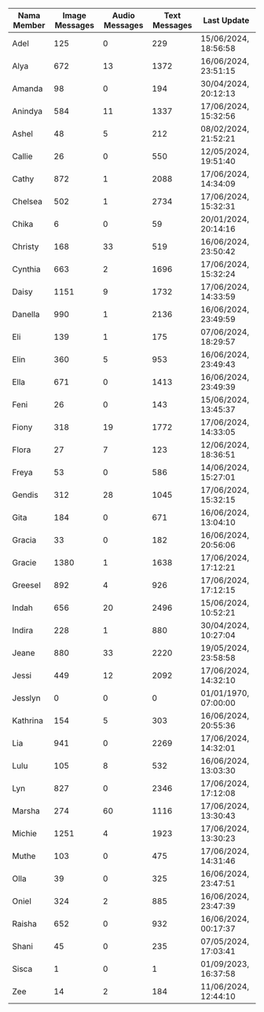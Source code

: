 | Nama Member | Image Messages | Audio Messages | Text Messages | Last Update |
| ------ | -------------- | -------------- | ------------- | ------------ |
| Adel | 125 | 0 | 229 | 15/06/2024, 18:56:58 |
| Alya | 672 | 13 | 1372 | 16/06/2024, 23:51:15 |
| Amanda | 98 | 0 | 194 | 30/04/2024, 20:12:13 |
| Anindya | 584 | 11 | 1337 | 17/06/2024, 15:32:56 |
| Ashel | 48 | 5 | 212 | 08/02/2024, 21:52:21 |
| Callie | 26 | 0 | 550 | 12/05/2024, 19:51:40 |
| Cathy | 872 | 1 | 2088 | 17/06/2024, 14:34:09 |
| Chelsea | 502 | 1 | 2734 | 17/06/2024, 15:32:31 |
| Chika | 6 | 0 | 59 | 20/01/2024, 20:14:16 |
| Christy | 168 | 33 | 519 | 16/06/2024, 23:50:42 |
| Cynthia | 663 | 2 | 1696 | 17/06/2024, 15:32:24 |
| Daisy | 1151 | 9 | 1732 | 17/06/2024, 14:33:59 |
| Danella | 990 | 1 | 2136 | 16/06/2024, 23:49:59 |
| Eli | 139 | 1 | 175 | 07/06/2024, 18:29:57 |
| Elin | 360 | 5 | 953 | 16/06/2024, 23:49:43 |
| Ella | 671 | 0 | 1413 | 16/06/2024, 23:49:39 |
| Feni | 26 | 0 | 143 | 15/06/2024, 13:45:37 |
| Fiony | 318 | 19 | 1772 | 17/06/2024, 14:33:05 |
| Flora | 27 | 7 | 123 | 12/06/2024, 18:36:51 |
| Freya | 53 | 0 | 586 | 14/06/2024, 15:27:01 |
| Gendis | 312 | 28 | 1045 | 17/06/2024, 15:32:15 |
| Gita | 184 | 0 | 671 | 16/06/2024, 13:04:10 |
| Gracia | 33 | 0 | 182 | 16/06/2024, 20:56:06 |
| Gracie | 1380 | 1 | 1638 | 17/06/2024, 17:12:21 |
| Greesel | 892 | 4 | 926 | 17/06/2024, 17:12:15 |
| Indah | 656 | 20 | 2496 | 15/06/2024, 10:52:21 |
| Indira | 228 | 1 | 880 | 30/04/2024, 10:27:04 |
| Jeane | 880 | 33 | 2220 | 19/05/2024, 23:58:58 |
| Jessi | 449 | 12 | 2092 | 17/06/2024, 14:32:10 |
| Jesslyn | 0 | 0 | 0 | 01/01/1970, 07:00:00 |
| Kathrina | 154 | 5 | 303 | 16/06/2024, 20:55:36 |
| Lia | 941 | 0 | 2269 | 17/06/2024, 14:32:01 |
| Lulu | 105 | 8 | 532 | 16/06/2024, 13:03:30 |
| Lyn | 827 | 0 | 2346 | 17/06/2024, 17:12:08 |
| Marsha | 274 | 60 | 1116 | 17/06/2024, 13:30:43 |
| Michie | 1251 | 4 | 1923 | 17/06/2024, 13:30:23 |
| Muthe | 103 | 0 | 475 | 17/06/2024, 14:31:46 |
| Olla | 39 | 0 | 325 | 16/06/2024, 23:47:51 |
| Oniel | 324 | 2 | 885 | 16/06/2024, 23:47:39 |
| Raisha | 652 | 0 | 932 | 16/06/2024, 00:17:37 |
| Shani | 45 | 0 | 235 | 07/05/2024, 17:03:41 |
| Sisca | 1 | 0 | 1 | 01/09/2023, 16:37:58 |
| Zee | 14 | 2 | 184 | 11/06/2024, 12:44:10 |
